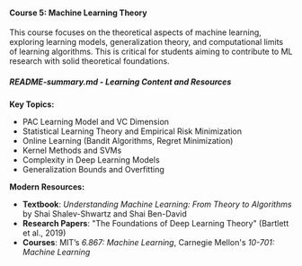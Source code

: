 #### **Course 5: Machine Learning Theory**

This course focuses on the theoretical aspects of machine learning, exploring learning models, generalization theory, and computational limits of learning algorithms. This is critical for students aiming to contribute to ML research with solid theoretical foundations.

##### README-summary.md - Learning Content and Resources

**Key Topics:**
- PAC Learning Model and VC Dimension
- Statistical Learning Theory and Empirical Risk Minimization
- Online Learning (Bandit Algorithms, Regret Minimization)
- Kernel Methods and SVMs
- Complexity in Deep Learning Models
- Generalization Bounds and Overfitting

**Modern Resources:**

- **Textbook**: *Understanding Machine Learning: From Theory to Algorithms* by Shai Shalev-Shwartz and Shai Ben-David
- **Research Papers**: "The Foundations of Deep Learning Theory" (Bartlett et al., 2019)
- **Courses**: MIT’s *6.867: Machine Learning*, Carnegie Mellon's *10-701: Machine Learning*